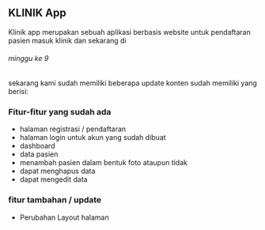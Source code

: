 ## KLINIK App
Klinik app merupakan sebuah aplikasi berbasis website untuk pendaftaran pasien masuk klinik dan sekarang di <h6> minggu ke 9 </h6> sekarang kami sudah memiliki beberapa update konten sudah memiliki yang berisi:
###  Fitur-fitur yang sudah ada
- halaman registrasi / pendaftaran
- halaman login untuk akun yang sudah dibuat
- dashboard
- data pasien
- menambah pasien dalam bentuk foto ataupun tidak
- dapat menghapus data
- dapat mengedit data
### fitur tambahan / update
- Perubahan Layout halaman

